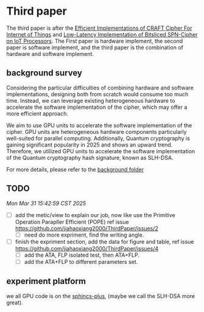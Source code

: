 # Third paper

The third paper is after the [Efficient Implementations of CRAFT Cipher For Internet of Things](https://github.com/jiahaoxiang2000/FirstPaper) and [Low-Latency Implementation of Bitsliced SPN-Cipher on IoT Processors](https://github.com/jiahaoxiang2000/SecondPaper). The First paper is hardware implement, the second paper is software implement, and the third paper is the combination of hardware and software implement.

## background survey

Considering the particular difficulties of combining hardware and software implementations, designing both from scratch would consume too much time.
Instead, we can leverage existing heterogeneous hardware to accelerate the software implementation of the cipher, which may offer a more efficient approach.

We aim to use GPU units to accelerate the software implementation of the cipher.
GPU units are heterogeneous hardware components particularly well-suited for parallel computing.
Additionally, Quantum cryptography is gaining significant popularity in 2025 and shows an upward trend. Therefore, we utilized GPU units to accelerate the software implementation of the Quantum cryptography hash signature, known as SLH-DSA.

For more details, please refer to the [background folder](./background/)

## TODO

_Mon Mar 31 15:42:59 CST 2025_

- [ ] add the metic/view to explain our job, now like use the Primitive Operation Parapller Efficient (POPE) ref issue https://github.com/jiahaoxiang2000/ThirdPaper/issues/2
  - [ ] need do more expriment, find the writing angle.
- [ ] finish the expriment section, add the data for figure and table, ref issue https://github.com/jiahaoxiang2000/ThirdPaper/issues/4
  - [ ] add the ATA, FLP isolated test, then ATA+FLP.
  - [ ] add the ATA+FLP to different parameters set.

## experiment platform

we all GPU code is on the [sphincs-plus](https://github.com/jiahaoxiang2000/sphincs-plus), (maybe we call the SLH-DSA more great).
